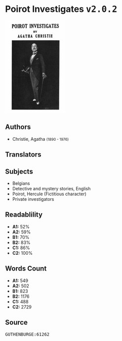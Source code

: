 # Poirot Investigates <kbd>v2.0.2</kbd>

![](./cover.medium.jpg "")

## Authors


 - Christie, Agatha <small>(1890 - 1976)</small>

## Translators



## Subjects


 - Belgians
 - Detective and mystery stories, English
 - Poirot, Hercule (Fictitious character)
 - Private investigators

## Readablility


 - **A1:** 52%
 - **A2:** 59%
 - **B1:** 70%
 - **B2:** 83%
 - **C1:** 86%
 - **C2:** 100%

## Words Count


 - **A1:** 549
 - **A2:** 502
 - **B1:** 823
 - **B2:** 1176
 - **C1:** 488
 - **C2:** 2729

## Source


<kbd>GUTHENBURGE:61262</kbd>
